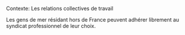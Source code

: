 Contexte: Les relations collectives de travail

Les gens de mer résidant hors de France peuvent adhérer librement au syndicat professionnel de leur choix.